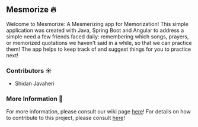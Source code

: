 ## Mesmorize 🔥

Welcome to Mesmorize: A Mesmerizing app for Memorization! This simple application was created with Java, Spring Boot and Angular to address a simple need a few friends faced daily: remembering which songs, prayers, or memorized quotations we haven't said in a while, so that we can practice them! The app helps to keep track of and suggest things for you to practice next!

### Contributors ☀️
- Shidan Javaheri

### More Information 📖
For more information, please consult our wiki page [here](https://github.com/sjavaheri/Mesmorize/wiki)! For details on how to contribute to this project, please consult [here](https://github.com/sjavaheri/Mesmorize/wiki)!
